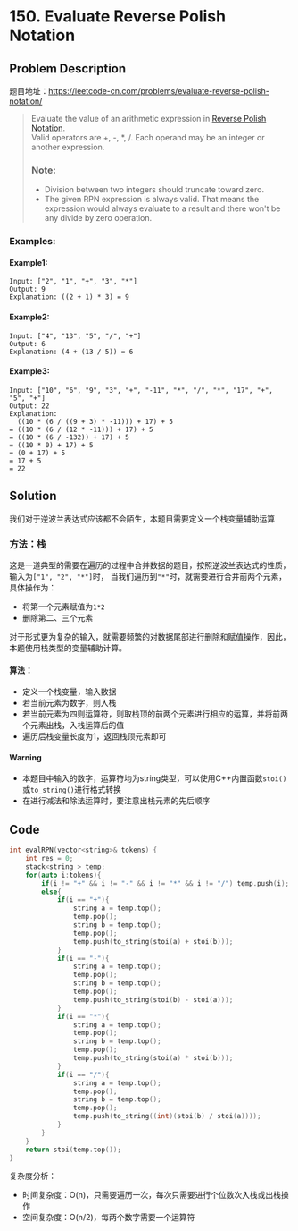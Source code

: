# 150. Evaluate Reverse Polish Notation

## Problem Description
题目地址：https://leetcode-cn.com/problems/evaluate-reverse-polish-notation/
>Evaluate the value of an arithmetic expression in [Reverse Polish Notation](http://en.wikipedia.org/wiki/Reverse_Polish_notation).
><br/>Valid operators are +, -, *, /. Each operand may be an integer or another expression.
> ### Note:
>- Division between two integers should truncate toward zero.
>- The given RPN expression is always valid. That means the expression would always evaluate to a result and there won't be any divide by zero operation.
### Examples:
#### Example1:
```
Input: ["2", "1", "+", "3", "*"]
Output: 9
Explanation: ((2 + 1) * 3) = 9
```
#### Example2:
```
Input: ["4", "13", "5", "/", "+"]
Output: 6
Explanation: (4 + (13 / 5)) = 6
```
#### Example3:
```
Input: ["10", "6", "9", "3", "+", "-11", "*", "/", "*", "17", "+", "5", "+"]
Output: 22
Explanation: 
  ((10 * (6 / ((9 + 3) * -11))) + 17) + 5
= ((10 * (6 / (12 * -11))) + 17) + 5
= ((10 * (6 / -132)) + 17) + 5
= ((10 * 0) + 17) + 5
= (0 + 17) + 5
= 17 + 5
= 22
```

## Solution
我们对于逆波兰表达式应该都不会陌生，本题目需要定义一个栈变量辅助运算

### 方法：栈
这是一道典型的需要在遍历的过程中合并数据的题目，按照逆波兰表达式的性质，输入为`["1", "2", "*"]`时，
当我们遍历到`"*"`时，就需要进行合并前两个元素，具体操作为：
- 将第一个元素赋值为`1*2`
- 删除第二、三个元素

对于形式更为复杂的输入，就需要频繁的对数据尾部进行删除和赋值操作，因此，本题使用栈类型的变量辅助计算。
#### 算法：
- 定义一个栈变量，输入数据
- 若当前元素为数字，则入栈
- 若当前元素为四则运算符，则取栈顶的前两个元素进行相应的运算，并将前两个元素出栈，入栈运算后的值
- 遍历后栈变量长度为1，返回栈顶元素即可
#### Warning
- 本题目中输入的数字，运算符均为string类型，可以使用C++内置函数`stoi()`或`to_string()`进行格式转换
- 在进行减法和除法运算时，要注意出栈元素的先后顺序

## Code
```C++
int evalRPN(vector<string>& tokens) {
    int res = 0;
    stack<string > temp;
    for(auto i:tokens){
        if(i != "+" && i != "-" && i != "*" && i != "/") temp.push(i);
        else{
            if(i == "+"){
                string a = temp.top();
                temp.pop();
                string b = temp.top();
                temp.pop();
                temp.push(to_string(stoi(a) + stoi(b)));
            }
            if(i == "-"){
                string a = temp.top();
                temp.pop();
                string b = temp.top();
                temp.pop();
                temp.push(to_string(stoi(b) - stoi(a)));
            }
            if(i == "*"){
                string a = temp.top();
                temp.pop();
                string b = temp.top();
                temp.pop();
                temp.push(to_string(stoi(a) * stoi(b)));
            }
            if(i == "/"){
                string a = temp.top();
                temp.pop();
                string b = temp.top();
                temp.pop();
                temp.push(to_string((int)(stoi(b) / stoi(a))));
            }
        }
    }
    return stoi(temp.top());
}
```
复杂度分析：
- 时间复杂度：O(n)，只需要遍历一次，每次只需要进行个位数次入栈或出栈操作
- 空间复杂度：O(n/2)，每两个数字需要一个运算符
